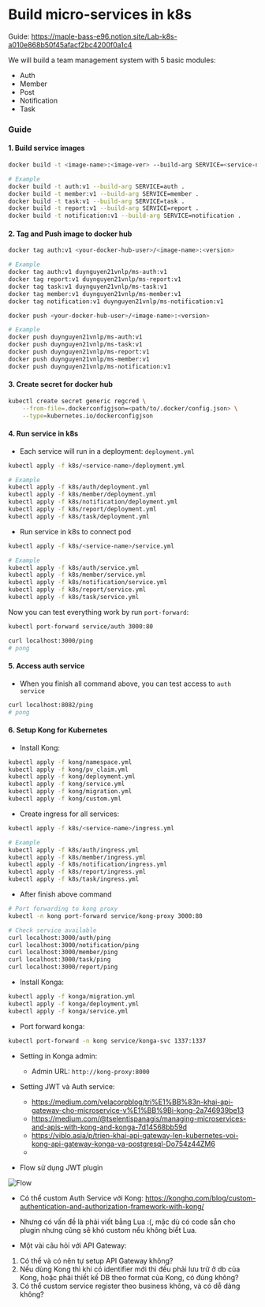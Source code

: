 # Build micro-services in k8s

Guide: https://maple-bass-e96.notion.site/Lab-k8s-a010e868b50f45afacf2bc4200f0a1c4

We will build a team management system with 5 basic modules:
- Auth
- Member
- Post
- Notification
- Task

### Guide

#### 1. Build service images
```bash
docker build -t <image-name>:<image-ver> --build-arg SERVICE=<service-name> .

# Example
docker build -t auth:v1 --build-arg SERVICE=auth .
docker build -t member:v1 --build-arg SERVICE=member .
docker build -t task:v1 --build-arg SERVICE=task .
docker build -t report:v1 --build-arg SERVICE=report .
docker build -t notification:v1 --build-arg SERVICE=notification .
```

#### 2. Tag and Push image to docker hub
```bash
docker tag auth:v1 <your-docker-hub-user>/<image-name>:<version>

# Example
docker tag auth:v1 duynguyen21vnlp/ms-auth:v1
docker tag report:v1 duynguyen21vnlp/ms-report:v1
docker tag task:v1 duynguyen21vnlp/ms-task:v1
docker tag member:v1 duynguyen21vnlp/ms-member:v1
docker tag notification:v1 duynguyen21vnlp/ms-notification:v1

docker push <your-docker-hub-user>/<image-name>:<version>

# Example
docker push duynguyen21vnlp/ms-auth:v1
docker push duynguyen21vnlp/ms-task:v1
docker push duynguyen21vnlp/ms-report:v1
docker push duynguyen21vnlp/ms-member:v1
docker push duynguyen21vnlp/ms-notification:v1
```

#### 3. Create secret for docker hub
```bash
kubectl create secret generic regcred \
    --from-file=.dockerconfigjson=<path/to/.docker/config.json> \
    --type=kubernetes.io/dockerconfigjson
```

#### 4. Run service in k8s
- Each service will run in a deployment: `deployment.yml`
```bash
kubectl apply -f k8s/<service-name>/deployment.yml

# Example
kubectl apply -f k8s/auth/deployment.yml
kubectl apply -f k8s/member/deployment.yml
kubectl apply -f k8s/notification/deployment.yml
kubectl apply -f k8s/report/deployment.yml
kubectl apply -f k8s/task/deployment.yml
```

- Run service in k8s to connect pod
```bash
kubectl apply -f k8s/<service-name>/service.yml

# Example
kubectl apply -f k8s/auth/service.yml
kubectl apply -f k8s/member/service.yml
kubectl apply -f k8s/notification/service.yml
kubectl apply -f k8s/report/service.yml
kubectl apply -f k8s/task/service.yml
```

Now you can test everything work by run `port-forward`:
```bash
kubectl port-forward service/auth 3000:80

curl localhost:3000/ping
# pong
```

#### 5. Access auth service
- When you finish all command above, you can test access to `auth service`
```bash
curl localhost:8082/ping
# pong
```

#### 6. Setup Kong for Kubernetes

- Install Kong:
```bash
kubectl apply -f kong/namespace.yml
kubectl apply -f kong/pv_claim.yml
kubectl apply -f kong/deployment.yml
kubectl apply -f kong/service.yml
kubectl apply -f kong/migration.yml
kubectl apply -f kong/custom.yml
```

- Create ingress for all services:
```bash
kubectl apply -f k8s/<service-name>/ingress.yml

# Example
kubectl apply -f k8s/auth/ingress.yml
kubectl apply -f k8s/member/ingress.yml
kubectl apply -f k8s/notification/ingress.yml
kubectl apply -f k8s/report/ingress.yml
kubectl apply -f k8s/task/ingress.yml
```

- After finish above command
```bash
# Port forwarding to kong proxy
kubectl -n kong port-forward service/kong-proxy 3000:80

# Check service available
curl localhost:3000/auth/ping
curl localhost:3000/notification/ping
curl localhost:3000/member/ping
curl localhost:3000/task/ping
curl localhost:3000/report/ping
```

 - Install Konga:
```bash
kubectl apply -f konga/migration.yml
kubectl apply -f konga/deployment.yml
kubectl apply -f konga/service.yml
```

- Port forward konga:
```bash
kubectl port-forward -n kong service/konga-svc 1337:1337
```

- Setting in Konga admin:
    - Admin URL: `http://kong-proxy:8000`

- Setting JWT và Auth service:
    - https://medium.com/velacorpblog/tri%E1%BB%83n-khai-api-gateway-cho-microservice-v%E1%BB%9Bi-kong-2a746939be13
    - https://medium.com/@tselentispanagis/managing-microservices-and-apis-with-kong-and-konga-7d14568bb59d
    - https://viblo.asia/p/trien-khai-api-gateway-len-kubernetes-voi-kong-api-gateway-konga-va-postgresql-Do754z44ZM6
    -

- Flow sử dụng JWT plugin

![Flow](https://2tjosk2rxzc21medji3nfn1g-wpengine.netdna-ssl.com/wp-content/uploads/2020/07/FY21_Q1_Degui_Xu.jpg.webp)

- Có thể custom Auth Service với Kong: https://konghq.com/blog/custom-authentication-and-authorization-framework-with-kong/
- Nhưng có vấn đề là phải viết bằng Lua :(, mặc dù có code sẵn cho plugin nhưng cũng sẽ khó custom nếu không biết Lua.


- Một vài câu hỏi với API Gateway:
1. Có thể và có nên tự setup API Gateway không?
2. Nếu dùng Kong thì khi có identifier mới thì đều phải lưu trữ ở db của Kong, hoặc phải thiết kế DB theo format của Kong, có đúng không?
3. Có thể custom service register theo business không, và có dễ dàng không?





